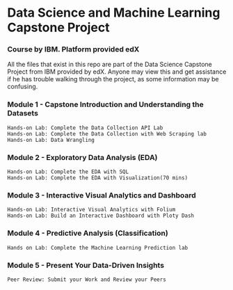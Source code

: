 # Data Science and Machine Learning Capstone Project #

### Course by IBM. Platform provided edX ###
 
 All the files that exist in this repo are part of the Data Science Capstone Project from IBM provided by edX. Anyone may view this and get assistance if he has trouble walking through the project, as some information may be confusing.

### Module 1 - Capstone Introduction and Understanding the Datasets ###
```
Hands-on Lab: Complete the Data Collection API Lab
Hands-on Lab: Complete the Data Collection with Web Scraping lab
Hands-on Lab: Data Wrangling
```
### Module 2 - Exploratory Data Analysis (EDA) ###
```
Hands-on Lab: Complete the EDA with SQL
Hands-on Lab: Complete the EDA with Visualization(70 mins)
```
### Module 3 - Interactive Visual Analytics and Dashboard ###
```
Hands-on Lab: Interactive Visual Analytics with Folium
Hands-on Lab: Build an Interactive Dashboard with Ploty Dash
```
### Module 4 - Predictive Analysis (Classification) ###
```
Hands on Lab: Complete the Machine Learning Prediction lab
```
### Module 5 - Present Your Data-Driven Insights ###
```
Peer Review: Submit your Work and Review your Peers
```
